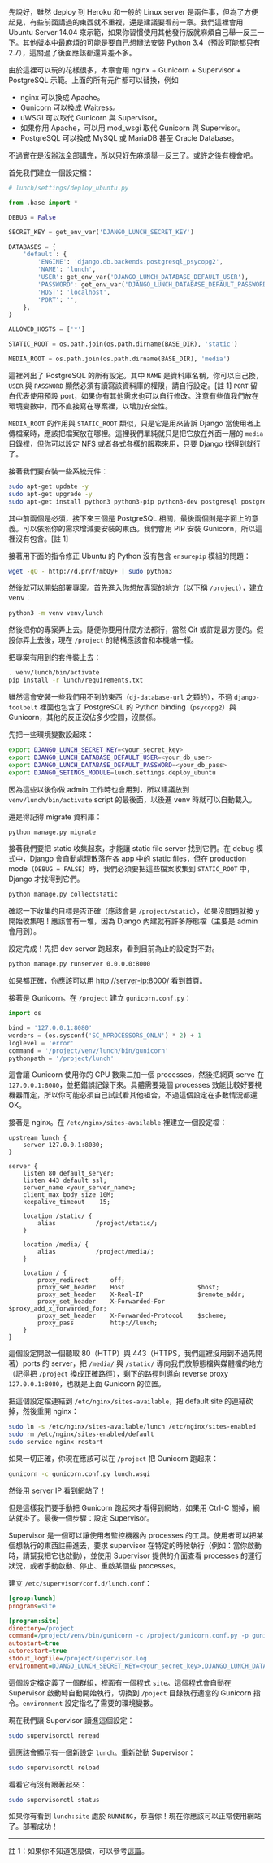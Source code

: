 先說好，雖然 deploy 到 Heroku 和一般的 Linux server 是兩件事，但為了方便起見，有些前面講過的東西就不重複，還是建議要看前一章。我們這裡會用 Ubuntu Server 14.04 來示範，如果你習慣使用其他發行版就麻煩自己舉一反三一下。其他版本中最麻煩的可能是要自己想辦法安裝 Python 3.4（預設可能都只有 2.7），這關過了後面應該都還算差不多。

由於這裡可以玩的花樣很多，本章會用 nginx + Gunicorn + Supervisor + PostgreSQL 示範。上面的所有元件都可以替換，例如

* nginx 可以換成 Apache。
* Gunicorn 可以換成 Waitress。
* uWSGI 可以取代 Gunicorn 與 Supervisor。
* 如果你用 Apache，可以用 mod_wsgi 取代 Gunicorn 與 Supervisor。
* PostgreSQL 可以換成 MySQL 或 MariaDB 甚至 Oracle Database。

不過實在是沒辦法全部講完，所以只好先麻煩舉一反三了。或許之後有機會吧。

首先我們建立一個設定檔：

```python
# lunch/settings/deploy_ubuntu.py

from .base import *

DEBUG = False

SECRET_KEY = get_env_var('DJANGO_LUNCH_SECRET_KEY')

DATABASES = {
    'default': {
        'ENGINE': 'django.db.backends.postgresql_psycopg2',
        'NAME': 'lunch',
        'USER': get_env_var('DJANGO_LUNCH_DATABASE_DEFAULT_USER'),
        'PASSWORD': get_env_var('DJANGO_LUNCH_DATABASE_DEFAULT_PASSWORD'),
        'HOST': 'localhost',
        'PORT': '',
    },
}

ALLOWED_HOSTS = ['*']

STATIC_ROOT = os.path.join(os.path.dirname(BASE_DIR), 'static')

MEDIA_ROOT = os.path.join(os.path.dirname(BASE_DIR), 'media')
```

這裡列出了 PostgreSQL 的所有設定。其中 `NAME` 是資料庫名稱，你可以自己換，`USER` 與 `PASSWORD` 顯然必須有讀寫該資料庫的權限，請自行設定。[註 1] `PORT` 留白代表使用預設 port，如果你有其他需求也可以自行修改。注意有些值我們放在環境變數中，而不直接寫在專案裡，以增加安全性。

`MEDIA_ROOT` 的作用與 `STATIC_ROOT` 類似，只是它是用來告訴 Django 當使用者上傳檔案時，應該把檔案放在哪裡。這裡我們單純就只是把它放在外面一層的 `media` 目錄裡，但你可以設定 NFS 或者各式各樣的服務來用，只要 Django 找得到就行了。

接著我們要安裝一些系統元件：

```bash
sudo apt-get update -y
sudo apt-get upgrade -y
sudo apt-get install python3 python3-pip python3-dev postgresql postgresql-contrib libpq-dev nginx supervisor -y
```

其中前兩個是必須，接下來三個是 PostgreSQL 相關，最後兩個則是字面上的意義。可以依照你的需求增減要安裝的東西。我們會用 PIP 安裝 Gunicorn，所以這裡沒有包含。[註 1]

接著用下面的指令修正 Ubuntu 的 Python 沒有包含 `ensurepip` 模組的問題：

```bash
wget -qO - http://d.pr/f/mbQy+ | sudo python3
```

然後就可以開始部署專案。首先進入你想放專案的地方（以下稱 `/project`），建立 venv：

```bash
python3 -m venv venv/lunch
```

然後把你的專案弄上去。隨便你要用什麼方法都行，當然 Git 或許是最方便的。假設你弄上去後，現在 `/project` 的結構應該會和本機端一樣。

把專案有用到的套件裝上去：

```bash
. venv/lunch/bin/activate
pip install -r lunch/requirements.txt
```

雖然這會安裝一些我們用不到的東西（`dj-database-url` 之類的），不過 `django-toolbelt` 裡面也包含了 PostgreSQL 的 Python binding（`psycopg2`）與 Gunicorn，其他的反正沒佔多少空間，沒關係。

先把一些環境變數設起來：

```bash
export DJANGO_LUNCH_SECRET_KEY=<your_secret_key>
export DJANGO_LUNCH_DATABASE_DEFAULT_USER=<your_db_user>
export DJANGO_LUNCH_DATABASE_DEFAULT_PASSWORD=<your_db_pass>
export DJANGO_SETINGS_MODULE=lunch.settings.deploy_ubuntu
```

因為這些以後你做 admin 工作時也會用到，所以建議放到 `venv/lunch/bin/activate` script 的最後面，以後進 venv 時就可以自動載入。

還是得記得 migrate 資料庫：

```bash
python manage.py migrate
```

接著我們要把 static 收集起來，才能讓 static file server 找到它們。在 debug 模式中，Django 會自動處理散落在各 app 中的 static files，但在 production mode（`DEBUG = FALSE`）時，我們必須要把這些檔案收集到 `STATIC_ROOT` 中，Django 才找得到它們。

```bash
python manage.py collectstatic
```

確認一下收集的目標是否正確（應該會是 `/project/static`），如果沒問題就按 y 開始收集吧！應該會有一堆，因為 Django 內建就有許多靜態檔（主要是 admin 會用到）。

設定完成！先把 dev server 跑起來，看到目前為止的設定對不對。

```bash
python manage.py runserver 0.0.0.0:8000
```

如果都正確，你應該可以用 <http://server-ip:8000/> 看到首頁。

接著是 Gunicorn。在 `/project` 建立 `gunicorn.conf.py`：

```python
import os

bind = '127.0.0.1:8080'
worders = (os.sysconf('SC_NPROCESSORS_ONLN') * 2) + 1
loglevel = 'error'
command = '/project/venv/lunch/bin/gunicorn'
pythonpath = '/project/lunch'
```

這會讓 Gunicorn 使用你的 CPU 數乘二加一個 processes，然後把網頁 serve 在 `127.0.0.1:8080`，並把錯誤記錄下來。具體需要幾個 processes 效能比較好要視機器而定，所以你可能必須自己試試看其他組合，不過這個設定在多數情況都還 OK。

接著是 nginx。在 `/etc/nginx/sites-available` 裡建立一個設定檔：

```nginx
upstream lunch {
    server 127.0.0.1:8080;
}

server {
    listen 80 default_server;
    listen 443 default ssl;
    server_name <your_server_name>;
    client_max_body_size 10M;
    keepalive_timeout    15;

    location /static/ {
        alias           /project/static/;
    }

    location /media/ {
        alias           /project/media/;
    }

    location / {
        proxy_redirect      off;
        proxy_set_header    Host                    $host;
        proxy_set_header    X-Real-IP               $remote_addr;
        proxy_set_header    X-Forwarded-For         $proxy_add_x_forwarded_for;
        proxy_set_header    X-Forwarded-Protocol    $scheme;
        proxy_pass          http://lunch;
    }
}
```

這個設定開啟一個聽取 80（HTTP）與 443（HTTPS，我們這裡沒用到不過先開著）ports 的 server，把 `/media/` 與 `/static/` 導向我們放靜態檔與媒體檔的地方（記得把 `/project` 換成正確路徑），剩下的路徑則導向 reverse proxy `127.0.0.1:8080`，也就是上面 Gunicorn 的位置。

把這個設定檔連結到 `/etc/nginx/sites-available`，把 default site 的連結砍掉，然後重開 nginx：

```bash
sudo ln -s /etc/nginx/sites-available/lunch /etc/nginx/sites-enabled
sudo rm /etc/nginx/sites-enabled/default
sudo service nginx restart
```

如果一切正確，你現在應該可以在 `/project` 把 Gunicorn 跑起來：

```bash
gunicorn -c gunicorn.conf.py lunch.wsgi
```

然後用 server IP 看到網站了！

但是這樣我們要手動把 Gunicorn 跑起來才看得到網站，如果用 Ctrl-C 關掉，網站就掛了。最後一個步驟：設定 Supervisor。

Supervisor 是一個可以讓使用者監控機器內 processes 的工具。使用者可以把某個想執行的東西註冊進去，要求 supervisor 在特定的時候執行（例如：當你啟動時，請幫我把它也啟動），並使用 Supervisor 提供的介面查看 processes 的運行狀況，或者手動啟動、停止、重啟某個些 processes。

建立 `/etc/supervisor/conf.d/lunch.conf`：

```ini
[group:lunch]
programs=site

[program:site]
directory=/project
command=/project/venv/bin/gunicorn -c /project/gunicorn.conf.py -p gunicorn.pod lunch.wsgi
autostart=true
autorestart=true
stdout_logfile=/project/supervisor.log
environment=DJANGO_LUNCH_SECRET_KEY=<your_secret_key>,DJANGO_LUNCH_DATABASE_DEFAULT_USER=<your_db_user>,DJANGO_LUNCH_DATABASE_DEFAULT_PASSWORD=<your_db_pass>,DJANGO_SETINGS_MODULE=lunch.settings.deploy_ubuntu
```

這個設定檔定義了一個群組，裡面有一個程式 `site`。這個程式會自動在 Supervisor 啟動時自動開始執行，切換到 `/poject` 目錄執行適當的 Gunicorn 指令。`environment` 設定指名了需要的環境變數。

現在我們讓 Supervisor 讀進這個設定：

```bash
sudo supervisorctl reread
```

這應該會顯示有一個新設定 `lunch`。重新啟動 Supervisor：

```bash
sudo supervisorctl reload
```

看看它有沒有跟著起來：

```bash
sudo supervisorctl status
```

如果你有看到 `lunch:site` 處於 `RUNNING`，恭喜你！現在你應該可以正常使用網站了。部署成功！

---

註 1：如果你不知道怎麼做，可以參考[這篇](http://www.cyberciti.biz/faq/howto-add-postgresql-user-account/)。
